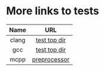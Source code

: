 # More links to tests

|Name|URL
|:-:|:-:|
|clang|[test top dir](https://github.com/llvm/llvm-project/tree/main/clang/test)|
|gcc|[test top dir](https://gcc.gnu.org/git/?p=gcc.git;a=tree;f=gcc/testsuite;hb=HEAD)|
|mcpp|[preprocessor](https://github.com/zeroc-ice/mcpp)|


